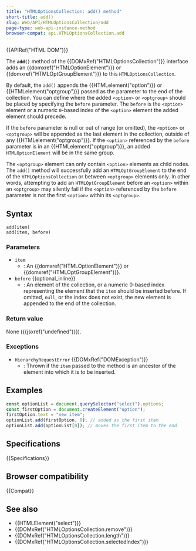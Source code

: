 ```yaml
---
title: "HTMLOptionsCollection: add() method"
short-title: add()
slug: Web/API/HTMLOptionsCollection/add
page-type: web-api-instance-method
browser-compat: api.HTMLOptionsCollection.add
---
```


{{APIRef("HTML DOM")}}

The **`add()`** method of the {{DOMxRef("HTMLOptionsCollection")}} interface adds an {{domxref("HTMLOptionElement")}} or {{domxref("HTMLOptGroupElement")}} to this `HTMLOptionsCollection`.

By default, the `add()` appends the {{HTMLelement("option")}} or {{HTMLelement("optgroup")}} passed as the parameter to the end of the collection. You can define where the added `<option>` or `<optgroup>` should be placed by specifying the `before` parameter. The `before` is the `<option>` element or a numeric `0`-based index of the `<option>` element the added element should precede.

If the `before` parameter is null or out of range (or omitted), the `<option>` or `<optgroup>` will be appended as the last element in the collection, outside of any {{HTMLelement("optgroup")}}. If the `<option>` referenced by the `before` parameter is in an {{HTMLelement("optgroup")}}, an added `HTMLOptionElement` will be in the same group.

The `<optgroup>` element can only contain `<option>` elements as child nodes. The `add()` method will successfully add an `HTMLOptGroupElement` to the end of the `HTMLOptionsCollection` or between `<optgroup>` elements only. In other words, attempting to add an `HTMLOptGroupElement` before an `<option>` within an `<optgroup>` may silently fail if the `<option>` referenced by the `before` parameter is not the first `<option>` within its `<optgroup>`.

## Syntax

```js-nolint
add(item)
add(item, before)
```

### Parameters

- `item`
  - : An {{domxref("HTMLOptionElement")}} or {{domxref("HTMLOptGroupElement")}}.
- `before` {{optional_inline}}
  - : An element of the collection, or a numeric 0-based index representing the element that the `item` should be inserted before. If omitted, `null`, or the index does not exist, the new element is appended to the end of the collection.

### Return value

None ({{jsxref("undefined")}}).

### Exceptions

- `HierarchyRequestError` {{DOMxRef("DOMException")}}
  - : Thrown if the `item` passed to the method is an ancestor of the element into which it is to be inserted.

## Examples

```js
const optionList = document.querySelector("select").options;
const firstOption = document.createElement("option");
firstOption.text = "new item";
optionList.add(firstOption, 0); // added as the first item
optionList.add(optionList[0]); // moves the first item to the end
```

## Specifications

{{Specifications}}

## Browser compatibility

{{Compat}}

## See also

- {{HTMLElement("select")}}
- {{DOMxRef("HTMLOptionsCollection.remove")}}
- {{DOMxRef("HTMLOptionsCollection.length")}}
- {{DOMxRef("HTMLOptionsCollection.selectedIndex")}}
